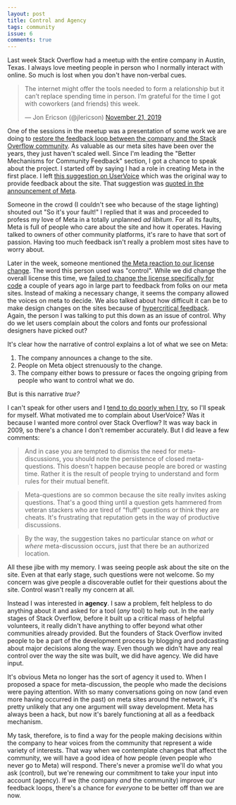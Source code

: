 ```yaml
---
layout: post
title: Control and Agency 
tags: community
issue: 6
comments: true
---
```


Last week Stack Overflow had a meetup with the entire company in
Austin, Texas. I always love meeting people in person who I normally
interact with online. So much is lost when you don't have non-verbal
cues.

<blockquote class="twitter-tweet" data-dnt="true"><p lang="en"
dir="ltr">The internet might offer the tools needed to form a
relationship but it can’t replace spending time in person. I’m
grateful for the time I got with coworkers (and friends) this
week.</p>&mdash; Jon Ericson (@jlericson) <a
href="https://twitter.com/jlericson/status/1197316021541068806?ref_src=twsrc%5Etfw">November
21, 2019</a></blockquote> <script async
src="https://platform.twitter.com/widgets.js"
charset="utf-8"></script>

One of the sessions in the meetup was a presentation of some work we
are doing to
[restore the feedback loop between the company and the Stack Overflow community](https://stackoverflow.blog/2019/11/25/introducing-the-loop-a-foundation-in-listening/). As
valuable as our meta sites have been over the years, they just haven't
scaled well. Since I'm leading the "Better Mechanisms for Community
Feedback" section, I got a chance to speak about the project. I
started off by saying I had a role in creating Meta in the first
place. I left
[this suggestion on UserVoice](https://web.archive.org/web/20090522110810/https://stackoverflow.uservoice.com:80/pages/1722-general/suggestions/106921-provide-an-authorized-location-for-meta-discussion-)
which was the original way to provide feedback about the site. That
suggestion was
[quoted in the announcement of Meta](https://stackoverflow.blog/2009/06/28/cmon-get-meta/).

Someone in the crowd (I couldn't see who because of the stage
lighting) shouted out "So it's your fault!" I replied that it was and
proceeded to profess my love of Meta in a totally unplanned _ad
libitum_. For all its faults, Meta is full of people who care about
the site and how it operates. Having talked to owners of other
community platforms, it's rare to have that sort of passion. Having
too much feedback isn't really a problem most sites have to worry
about.

Later in the week, someone mentioned
[the Meta reaction to our license change](https://meta.stackexchange.com/questions/333089/stack-exchange-and-stack-overflow-have-moved-to-cc-by-sa-4-0). The
word this person used was "control". While we did change the overall
license this time, we
[failed to change the license specifically for code](https://meta.stackexchange.com/questions/272956/a-new-code-license-the-mit-this-time-with-attribution-required)
a couple of years ago in large part to feedback from folks on our meta
sites. Instead of making a necessary change, it seems the company
allowed the voices on meta to decide. We also talked about how
difficult it can be to make design changes on the sites because of
[hypercritical feedback](https://meta.stackexchange.com/questions/314089/what-does-constructive-criticism-of-a-design-change-look-like). Again,
the person I was talking to put this down as an issue of control. Why
do we let users complain about the colors and fonts our professional
designers have picked out?

It's clear how the narrative of control explains a lot of what we see
on Meta:

1. The company announces a change to the site.
2. People on Meta object strenuously to the change.
3. The company either bows to pressure or faces the ongoing griping
   from people who want to control what we do.

But is this narrative _true?_

I can't speak for other users and I
[tend to do poorly when I try](https://jlericson.com/2019/05/20/meristocracy.html),
so I'll speak for myself. What motivated me to complain about
UserVoice? Was it because I wanted more control over Stack Overflow?
It was way back in 2009, so there's a chance I don't remember
accurately. But I did leave a few comments:

> And in case you are tempted to dismiss the need for
> meta-discussions, you should note the persistence of closed
> meta-questions. This doesn't happen because people are bored or
> wasting time. Rather it is the result of people trying to understand
> and form rules for their mutual benefit.

> Meta-questions are so common because the site really invites asking
> questions. That's a good thing until a question gets hammered from
> veteran stackers who are tired of "fluff" questions or think they
> are cheats. It's frustrating that reputation gets in the way of
> productive discussions.

> By the way, the suggestion takes no particular stance on *what* or
> *where* meta-discussion occurs, just that there be an authorized
> location.

All these jibe with my memory. I was seeing people ask about the site
on the site. Even at that early stage, such questions were not
welcome. So my concern was give people a discoverable outlet for their
questions about the site. Control wasn't really my concern at all.

Instead I was interested in **agency**. I saw a problem, felt helpless
to do anything about it and asked for a tool (_any_ tool) to help
out. In the early stages of Stack Overflow, before it built up a
critical mass of helpful volunteers, it really didn't have anything to
offer beyond what other communities already provided. But the founders
of Stack Overflow invited people to be a part of the development
process by blogging and podcasting about major decisions along the
way. Even though we didn't have any real control over the way the site
was built, we did have agency. We did have input.

It's obvious Meta no longer has the sort of agency it used to. When I
proposed a space for meta-discussion, the people who made the
decisions were paying attention. With so many conversations going on
now (and even more having occurred in the past) on meta sites around
the network, it's pretty unlikely that any one argument will sway
development. Meta has always been a hack, but now it's barely
functioning at all as a feedback mechanism.

My task, therefore, is to find a way for the people making decisions
within the company to hear voices from the community that represent a
wide variety of interests. That way when we contemplate changes that
affect the community, we will have a good idea of how people (even
people who never go to Meta) will respond. There's never a promise
we'll do what you ask (control), but we're renewing our commitment to
take your input into account (agency). If we (the company _and_ the
community) improve our feedback loops, there's a chance for _everyone_
to be better off than we are now.
